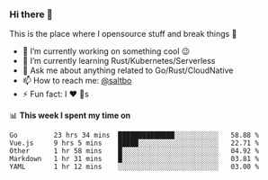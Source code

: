 ### Hi there 👋
This is the place where I opensource stuff and break things :rofl:

- 🔭 I’m currently working on something cool :wink:
- 🌱 I’m currently learning Rust/Kubernetes/Serverless
- 💬 Ask me about anything related to Go/Rust/CloudNative
- 📫 How to reach me: [@saltbo](https://twitter.com/saltbobx)
- ⚡ Fun fact: I :heart: :dog:s

📊 **This week I spent my time on**
<!--START_SECTION:waka-->
```text
Go         23 hrs 34 mins  ██████████████░░░░░░░░░░░   58.88 % 
Vue.js     9 hrs 5 mins    █████░░░░░░░░░░░░░░░░░░░░   22.71 % 
Other      1 hr 58 mins    █░░░░░░░░░░░░░░░░░░░░░░░░   04.92 % 
Markdown   1 hr 31 mins    █░░░░░░░░░░░░░░░░░░░░░░░░   03.81 % 
YAML       1 hr 12 mins    ░░░░░░░░░░░░░░░░░░░░░░░░░   03.00 %
```
<!--END_SECTION:waka-->
